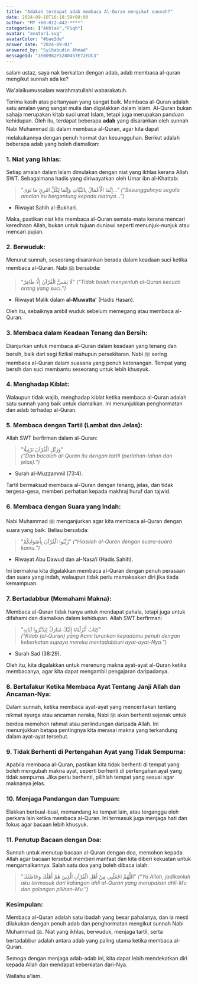```yaml
---
title: "Adakah terdapat adab membaca Al-Quran mengikut sunnah?"
date: 2024-09-10T16:18:59+08:00
author: "MY +60-012-442-****"
categories: ["Akhlak","Fiqh"]
avatar: "avatar1.svg"
avatarColor: "#bae3de"
answer_date: "2024-09-01"
answered_by: "Syihabudin Ahmad"
messageId: "3EB0982F5280457E72EDC3"
---
```


salam ustaz, saya nak berkaitan dengan adab, adab membaca al-quran mengikut sunnah ada ke?

<!--more-->

Wa'alaikumussalam warahmatullahi wabarakatuh.

Terima kasih atas pertanyaan yang sangat baik. Membaca al-Quran adalah satu amalan yang sangat mulia dan digalakkan dalam Islam. Al-Quran bukan sahaja merupakan kitab suci umat Islam, tetapi juga merupakan panduan kehidupan. Oleh itu, terdapat beberapa **adab** yang disarankan oleh sunnah Nabi Muhammad ﷺ dalam membaca al-Quran, agar kita dapat melakukannya dengan penuh hormat dan kesungguhan. Berikut adalah beberapa adab yang boleh diamalkan:

### 1. **Niat yang Ikhlas**:
   Setiap amalan dalam Islam dimulakan dengan niat yang ikhlas kerana Allah SWT. Sebagaimana hadis yang diriwayatkan oleh Umar ibn al-Khattab:
   
   > "إِنَّمَا الْأَعْمَالُ بِالنِّيَّاتِ وَإِنَّمَا لِكُلِّ امْرِئٍ مَا نَوَى..."
   > *(“Sesungguhnya segala amalan itu bergantung kepada niatnya...”)*  
   - Riwayat Sahih al-Bukhari.

   Maka, pastikan niat kita membaca al-Quran semata-mata kerana mencari keredhaan Allah, bukan untuk tujuan duniawi seperti menunjuk-nunjuk atau mencari pujian.

### 2. **Berwuduk**:
   Menurut sunnah, seseorang disarankan berada dalam keadaan suci ketika membaca al-Quran. Nabi ﷺ bersabda:

   > "لَا يَمَسُّ الْقُرْآنَ إِلَّا طَاهِرٌ"
   > *(“Tidak boleh menyentuh al-Quran kecuali orang yang suci.”)*  
   - Riwayat Malik dalam **al-Muwatta'** (Hadis Hasan).

   Oleh itu, sebaiknya ambil wuduk sebelum memegang atau membaca al-Quran.

### 3. **Membaca dalam Keadaan Tenang dan Bersih**:
   Dianjurkan untuk membaca al-Quran dalam keadaan yang tenang dan bersih, baik dari segi fizikal mahupun persekitaran. Nabi ﷺ sering membaca al-Quran dalam suasana yang penuh ketenangan. Tempat yang bersih dan suci membantu seseorang untuk lebih khusyuk.

### 4. **Menghadap Kiblat**:
   Walaupun tidak wajib, menghadap kiblat ketika membaca al-Quran adalah satu sunnah yang baik untuk diamalkan. Ini menunjukkan penghormatan dan adab terhadap al-Quran.

### 5. **Membaca dengan Tartil (Lambat dan Jelas)**:
   Allah SWT berfirman dalam al-Quran:

   > "وَرَتِّلِ الْقُرْآنَ تَرْتِيلًا"  
   > *(“Dan bacalah al-Quran itu dengan tartil (perlahan-lahan dan jelas).”)*  
   - Surah al-Muzzammil (73:4).

   Tartil bermaksud membaca al-Quran dengan tenang, jelas, dan tidak tergesa-gesa, memberi perhatian kepada makhraj huruf dan tajwid.

### 6. **Membaca dengan Suara yang Indah**:
   Nabi Muhammad ﷺ menganjurkan agar kita membaca al-Quran dengan suara yang baik. Beliau bersabda:

   > "زَيِّنُوا الْقُرْآنَ بِأَصْوَاتِكُمْ"
   > *(“Hiasilah al-Quran dengan suara-suara kamu.”)*  
   - Riwayat Abu Dawud dan al-Nasa’i (Hadis Sahih).

   Ini bermakna kita digalakkan membaca al-Quran dengan penuh perasaan dan suara yang indah, walaupun tidak perlu memaksakan diri jika tiada kemampuan.

### 7. **Bertadabbur (Memahami Makna)**:
   Membaca al-Quran tidak hanya untuk mendapat pahala, tetapi juga untuk difahami dan diamalkan dalam kehidupan. Allah SWT berfirman:

   > "كِتَابٌ أَنْزَلْنَاهُ إِلَيْكَ مُبَارَكٌ لِيَدَّبَّرُوا آيَاتِهِ"  
   > *(“Kitab (al-Quran) yang Kami turunkan kepadamu penuh dengan keberkatan supaya mereka mentadabburi ayat-ayat-Nya.”)*  
   - Surah Sad (38:29).

   Oleh itu, kita digalakkan untuk merenung makna ayat-ayat al-Quran ketika membacanya, agar kita dapat mengambil pengajaran daripadanya.

### 8. **Bertafakur Ketika Membaca Ayat Tentang Janji Allah dan Ancaman-Nya**:
   Dalam sunnah, ketika membaca ayat-ayat yang menceritakan tentang nikmat syurga atau ancaman neraka, Nabi ﷺ akan berhenti sejenak untuk berdoa memohon rahmat atau perlindungan daripada Allah. Ini menunjukkan betapa pentingnya kita merasai makna yang terkandung dalam ayat-ayat tersebut.

### 9. **Tidak Berhenti di Pertengahan Ayat yang Tidak Sempurna**:
   Apabila membaca al-Quran, pastikan kita tidak berhenti di tempat yang boleh mengubah makna ayat, seperti berhenti di pertengahan ayat yang tidak sempurna. Jika perlu berhenti, pilihlah tempat yang sesuai agar maknanya jelas.

### 10. **Menjaga Pandangan dan Tumpuan**:
   Elakkan berbual-bual, memandang ke tempat lain, atau terganggu oleh perkara lain ketika membaca al-Quran. Ini termasuk juga menjaga hati dan fokus agar bacaan lebih khusyuk.

### 11. **Penutup Bacaan dengan Doa**:
   Sunnah untuk menutup bacaan al-Quran dengan doa, memohon kepada Allah agar bacaan tersebut memberi manfaat dan kita diberi kekuatan untuk mengamalkannya. Salah satu doa yang boleh dibaca ialah:

   > "اللَّهُمَّ اجْعَلْنِي مِنْ أَهْلِ الْقُرْآنِ الَّذِينَ هُمْ أَهْلُكَ وَخَاصَّتُكَ"
   > *(“Ya Allah, jadikanlah aku termasuk dari kalangan ahli al-Quran yang merupakan ahli-Mu dan golongan pilihan-Mu.”)*

### Kesimpulan:
Membaca al-Quran adalah satu ibadah yang besar pahalanya, dan ia mesti dilakukan dengan penuh adab dan penghormatan mengikut sunnah Nabi Muhammad ﷺ. Niat yang ikhlas, berwuduk, menjaga tartil, serta bertadabbur adalah antara adab yang paling utama ketika membaca al-Quran.

Semoga dengan menjaga adab-adab ini, kita dapat lebih mendekatkan diri kepada Allah dan mendapat keberkatan dari-Nya.

Wallahu a'lam.
